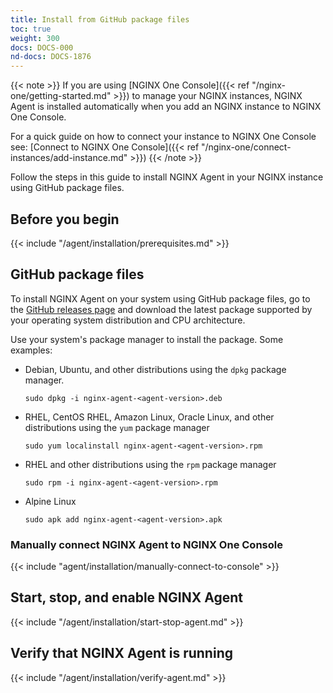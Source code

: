 ```yaml
---
title: Install from GitHub package files
toc: true
weight: 300
docs: DOCS-000
nd-docs: DOCS-1876
---
```


{{< note >}}
If you are using [NGINX One Console]({{< ref "/nginx-one/getting-started.md" >}})
to manage your NGINX instances, NGINX Agent is installed automatically when you
add an NGINX instance to NGINX One Console.

For a quick guide on how to connect your instance to NGINX One Console see: [Connect to NGINX One Console]({{< ref "/nginx-one/connect-instances/add-instance.md" >}})
{{< /note >}}

Follow the steps in this guide to install NGINX Agent in your NGINX instance using
GitHub package files.

## Before you begin

{{< include "/agent/installation/prerequisites.md" >}}

## GitHub package files

To install NGINX Agent on your system using GitHub package files, go to the
[GitHub releases page](https://github.com/nginx/agent/releases) and download the
latest package supported by your operating system distribution and CPU architecture.

Use your system's package manager to install the package. Some examples:

- Debian, Ubuntu, and other distributions using the `dpkg` package manager.

   ```shell
   sudo dpkg -i nginx-agent-<agent-version>.deb
   ```

- RHEL, CentOS RHEL, Amazon Linux, Oracle Linux, and other distributions using
   the `yum` package manager

  ```shell
  sudo yum localinstall nginx-agent-<agent-version>.rpm
  ```

- RHEL and other distributions using the `rpm` package manager

  ```shell
  sudo rpm -i nginx-agent-<agent-version>.rpm
  ```

- Alpine Linux

  ```shell
  sudo apk add nginx-agent-<agent-version>.apk
  ```

### Manually connect NGINX Agent to NGINX One Console

{{< include "agent/installation/manually-connect-to-console" >}}

## Start, stop, and enable NGINX Agent

{{< include "/agent/installation/start-stop-agent.md" >}}

## Verify that NGINX Agent is running

{{< include "/agent/installation/verify-agent.md" >}}
